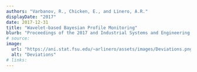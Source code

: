 ```yaml
---
authors: "Varbanov, R., Chicken, E., and Linero, A.R."
displayDate: "2017"
date: 2017-12-31
title: "Wavelet-based Bayesian Profile Monitoring"
blurb: "Proceedings of the 2017 and Industrial Systems and Engineering Research Conference. To appear."
# source:
image:
  url: "https://ani.stat.fsu.edu/~arlinero/assets/images/Deviations.png"
  alt: "Deviations"
# links:
---
```

